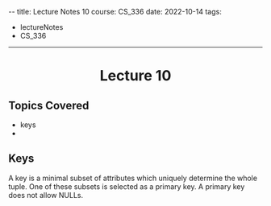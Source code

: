 --
title: Lecture Notes 10
course: CS_336
date: 2022-10-14
tags: 
- lectureNotes
- CS_336
---

<center><h1>Lecture 10</h1></center>

## Topics Covered
- keys
- 

## Keys
A key is a minimal subset of attributes which uniquely determine the whole tuple. One of these subsets is selected as a primary key. A primary key does not allow NULLs.


